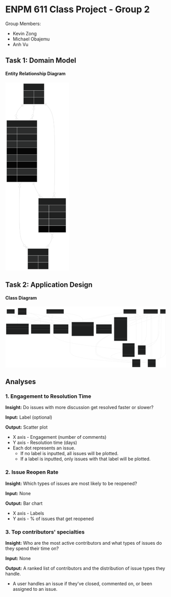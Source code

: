 # ENPM 611 Class Project - Group 2

Group Members:

- Kevin Zong
- Michael Obajemu
- Anh Vu

## Task 1: Domain Model

#### Entity Relationship Diagram

<img src="diagrams/erd.svg" alt="ERD" width="200">

## Task 2: Application Design

#### Class Diagram

<img src="diagrams/class_diagram.svg" alt="Class Diagram">

## Analyses

### 1. Engagement to Resolution Time

**Insight:** Do issues with more discussion get resolved faster or slower?

**Input:** Label (optional)

**Output:** Scatter plot

- X axis - Engagement (number of comments)
- Y axis - Resolution time (days)
- Each dot represents an issue.
  - If no label is inputted, all issues will be plotted.
  - If a label is inputted, only issues with that label will be plotted.

### 2. Issue Reopen Rate

**Insight:** Which types of issues are most likely to be reopened?

**Input:** None

**Output:** Bar chart

- X axis - Labels
- Y axis - % of issues that get reopened

### 3. Top contributors' specialties

**Insight:** Who are the most active contributors and what types of issues do they spend their time on?

**Input:** None

**Output:** A ranked list of contributors and the distribution of issue types they handle.

- A user handles an issue if they've closed, commented on, or been assigned to an issue.
